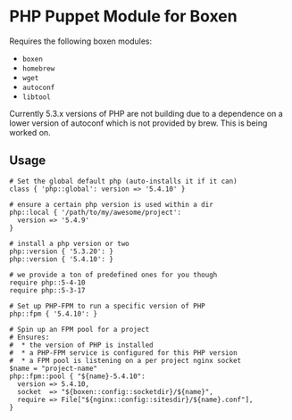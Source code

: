# PHP Puppet Module for Boxen

Requires the following boxen modules:

* `boxen`
* `homebrew`
* `wget`
* `autoconf`
* `libtool`

Currently 5.3.x versions of PHP are not building due to a dependence on a lower version of autoconf which is not provided by brew. This is being worked on.

## Usage

```puppet
# Set the global default php (auto-installs it if it can)
class { 'php::global': version => '5.4.10' }

# ensure a certain php version is used within a dir
php::local { '/path/to/my/awesome/project':
  version => '5.4.9'
}

# install a php version or two
php::version { '5.3.20': }
php::version { '5.4.10': }

# we provide a ton of predefined ones for you though
require php::5-4-10
require php::5-3-17

# Set up PHP-FPM to run a specific version of PHP
php::fpm { '5.4.10': }

# Spin up an FPM pool for a project
# Ensures:
#  * the version of PHP is installed
#  * a PHP-FPM service is configured for this PHP version
#  * a FPM pool is listening on a per project nginx socket
$name = "project-name"
php::fpm::pool { "${name}-5.4.10":
  version => 5.4.10,
  socket  => "${boxen::config::socketdir}/${name}",
  require => File["${nginx::config::sitesdir}/${name}.conf"],
}

```
